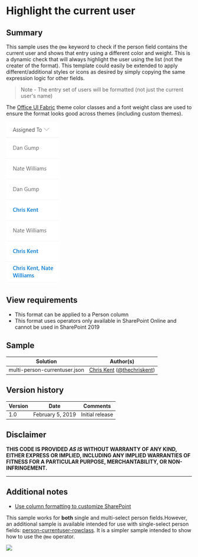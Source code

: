 # Highlight the current user

## Summary
This sample uses the `@me` keyword to check if the person field contains the current user and shows that entry using a different color and weight. This is a dynamic check that will always highlight the user using the list (not the creater of the format). This template could easily be extended to apply different/additional styles or icons as desired by simply copying the same expression logic for other fields.

> Note - The entry set of users will be formatted (not just the current user's name)

The [Office UI Fabric](https://developer.microsoft.com/en-us/fabric) theme color classes and a font weight class are used to ensure the format looks good across themes (including custom themes).

![screenshot of the sample](./assets/screenshot.png)

## View requirements
- This format can be applied to a Person column
- This format uses operators only available in SharePoint Online and cannot be used in SharePoint 2019

## Sample

Solution|Author(s)
--------|---------
multi-person-currentuser.json | [Chris Kent](https://github.com/thechriskent) ([@thechriskent](https://twitter.com/thechriskent))

## Version history

Version|Date|Comments
-------|----|--------
1.0|February 5, 2019|Initial release

## Disclaimer
**THIS CODE IS PROVIDED *AS IS* WITHOUT WARRANTY OF ANY KIND, EITHER EXPRESS OR IMPLIED, INCLUDING ANY IMPLIED WARRANTIES OF FITNESS FOR A PARTICULAR PURPOSE, MERCHANTABILITY, OR NON-INFRINGEMENT.**

---

## Additional notes

- [Use column formatting to customize SharePoint](https://docs.microsoft.com/en-us/sharepoint/dev/declarative-customization/column-formatting#me)

This sample works for **both** single and multi-select person fields.However, an additional sample is available intended for use with single-select person fields: [person-currentuser-rowclass](../person-currentuser). It is a simpler sample intended to show how to use the `@me` operator.


<img src="https://pnptelemetry.azurewebsites.net/list-formatting/column-samples/multi-person-currentuser" />